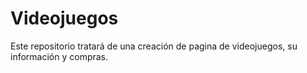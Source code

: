 # Videojuegos
Este repositorio tratará de una creación de pagina de videojuegos, su información y compras.
